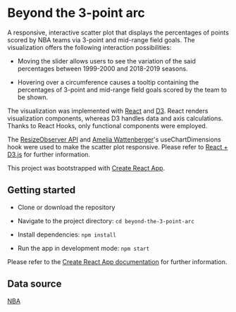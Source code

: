 # Beyond the 3-point arc

A responsive, interactive scatter plot that displays the percentages of points scored by NBA teams via 3-point and mid-range field goals. The visualization offers the following interaction possibilities:

* Moving the slider allows users to see the variation of the said percentages between 1999-2000 and 2018-2019 seasons.

* Hovering over a circumference causes a tooltip containing the percentages of 3-point and mid-range field goals scored by the team to be shown.

The visualization was implemented with [React](https://reactjs.org/) and [D3](https://d3js.org/). React renders visualization components, whereas D3 handles data and axis calculations. Thanks to React Hooks, only functional components were employed. 

The [ResizeObserver API](https://developer.mozilla.org/en-US/docs/Web/API/ResizeObserver) and [Amelia Wattenberger](https://wattenberger.com/)'s useChartDimensions hook were used to make the
scatter plot responsive. Please refer to [React + D3.js](https://wattenberger.com/blog/react-and-d3) for further information.

This project was bootstrapped with [Create React App](https://github.com/facebook/create-react-app). 

## Getting started

* Clone or download the repository 

* Navigate to the project directory: ```cd beyond-the-3-point-arc```

* Install dependencies: ```npm install```

* Run the app in development mode: ```npm start```

Please refer to the [Create React App documentation](https://facebook.github.io/create-react-app/docs/getting-started) for further information.

## Data source

[NBA](https://stats.nba.com/)